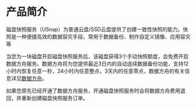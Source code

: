 <!--一下子提供一种思路，欢迎大家发挥 -->


# 产品简介
磁盘快照服务（USnap）为普通云盘/SSD云盘提供了创建一致性快照的能力。快照是一种便捷高效的数据容灾手段，常用于数据备份、制作自定义镜像、应用容灾等

当您为一块磁盘开启磁盘快照服务后，该磁盘获得3个手动快照额度，会免费开启数据方舟服务。数据方舟将为您提供最近3日内的自动连续数据备份功能，支持12小时内恢复任意一秒，24小时内任意整点，3天内的任意零点，数据方舟的有关信息详见[数据方舟](/uda/README.md)。

如果您原先已经开通了数据方舟服务，开通磁盘快照服务时会将数据方舟费用退回，并重新创建磁盘快照服务订单。

